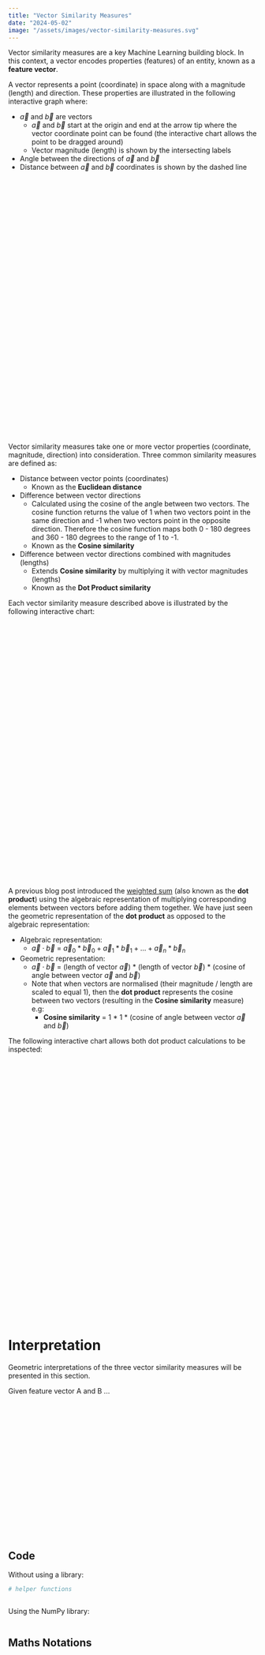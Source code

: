 ```yaml
---
title: "Vector Similarity Measures"
date: "2024-05-02"
image: "/assets/images/vector-similarity-measures.svg"
---
```


Vector similarity measures are a key Machine Learning building block. In this context, a vector encodes properties (features) of an entity, known as a **feature vector**. 

A vector represents a point (coordinate) in space along with a magnitude (length) and direction. These properties are illustrated in the following interactive graph where:
* $\vec{a}$ and $\vec{b}$ are vectors
  * $\vec{a}$ and $\vec{b}$ start at the origin and end at the arrow tip where the vector coordinate point can be found (the interactive chart allows the point to be dragged around)
  * Vector magnitude (length) is shown by the intersecting labels
* Angle between the directions of $\vec{a}$ and $\vec{b}$
* Distance between $\vec{a}$ and $\vec{b}$ coordinates is shown by the dashed line

<div id="html" markdown="0">

  <div id="jxgbox-basic" class="jxgbox-basic" style="width: 100%; aspect-ratio : 1 / 1;"></div>

  <style>
    {% include vector-similarity-measures/styles.css %}
  </style>

  <script>
    {% include vector-similarity-measures/utils.js %}

    {% include vector-similarity-measures/basic.js %}

    new Chart("jxgbox-basic");
  </script>
  <br>
</div>

Vector similarity measures take one or more vector properties (coordinate, magnitude, direction) into consideration. Three common similarity measures are defined as:  

* Distance between vector points (coordinates)
  * Known as the **Euclidean distance** 
* Difference between vector directions
  * Calculated using the cosine of the angle between two vectors. The cosine function returns the value of 1 when two vectors point in the same direction and -1 when two vectors point in the opposite direction. Therefore the cosine function maps both 0 - 180 degrees and 360 - 180 degrees to the range of 1 to -1. 
  * Known as the **Cosine similarity** 
* Difference between vector directions combined with magnitudes (lengths)
  * Extends **Cosine similarity** by multiplying it with vector magnitudes (lengths)
  * Known as the **Dot Product similarity**  

Each vector similarity measure described above is illustrated by the following interactive chart:

<div id="html" markdown="0">

  <div id="jxgbox-basic-with-metrics" class="jxgbox-basic-with-metrics" style="width: 100%; aspect-ratio : 1 / 1;"></div>

  <script>
    new Chart("jxgbox-basic-with-metrics", SIMPLE_LBL_BASIC);
  </script>
  <br>
</div>

A previous blog post introduced the [weighted sum](https://mike-sole.github.io/machine-learning-building-blocks/2024/04/06/weighted-sum.html) (also known as the **dot product**) using the algebraic representation of multiplying corresponding elements between vectors before adding them together. We have just seen the geometric representation of the **dot product** as opposed to the algebraic representation:
* Algebraic representation: 
  * $\vec{a} \cdot \vec{b}$ = $\vec{a}_0 * \vec{b}_0 + \vec{a}_1 * \vec{b}_1 + ... + \vec{a}_n * \vec{b}_n$
* Geometric representation: 
  * $\vec{a} \cdot \vec{b}$ = (length of vector $\vec{a}$) * (length of vector $\vec{b}$) * (cosine of angle between vector $\vec{a}$ and $\vec{b}$)
  * Note that when vectors are normalised (their magnitude / length are scaled to equal 1), then the **dot product** represents the cosine between two vectors (resulting in the **Cosine similarity** measure) e.g: 
    * **Cosine similarity** = 1 * 1 * (cosine of angle between vector $\vec{a}$ and $\vec{b}$)

The following interactive chart allows both dot product calculations to be inspected:

<div id="html" markdown="0">

  <div id="jxgbox-basic-multi" class="jxgbox-basic-multi" style="width: 100%; aspect-ratio : 1 / 1;"></div>

  <script>
    new Chart("jxgbox-basic-multi", SIMPLE_LBL_BASIC_MULTI_DOT_PRODUCT_REPRESENTATIONS);
  </script>
  <br>
</div>

# Interpretation

Geometric interpretations of the three vector similarity measures will be presented in this section. 

Given feature vector A and B ... 

<div id="html" markdown="0">






<div style="width: 100%; display: table;">
    <div style="display: table-row">
        <div style="width: 50%; display: table-cell;"> 
          <div id="testUnitCircle" class="testUnitCircle" style="width: 100%; aspect-ratio : 1 / 1;"></div>
        </div>
        <div style="width: 50% display: table-cell;">
        
  <div id="testMetrics" class="testMetrics" style="width: 100%; aspect-ratio : 1 / 1;"></div>
         </div>
    </div>
</div>

  <script>

    {% include vector-similarity-measures/unit_circle_charts.js %}

    new UnitCircleChart('test');
  </script>
  <br>
</div>



## Code

Without using a library:


```python
# helper functions



```

Using the NumPy library:


```python

```

## Maths Notations


